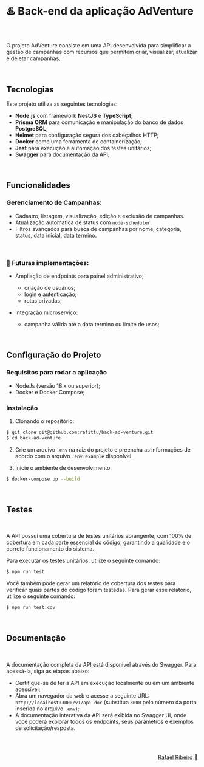 # ♨️ Back-end da aplicação AdVenture

###

<br>

O projeto AdVenture consiste em uma API desenvolvida para simplificar a gestão de campanhas com recursos que permitem criar, visualizar, atualizar e deletar campanhas.

<br>

## Tecnologias

Este projeto utiliza as seguintes tecnologias:

- **Node.js** com framework **NestJS** e **TypeScript**;
- **Prisma ORM** para comunicação e manipulação do banco de dados **PostgreSQL**;
- **Helmet** para configuração segura dos cabeçalhos HTTP;
- **Docker** como uma ferramenta de containerização;
- **Jest** para execução e automação dos testes unitários;
- **Swagger** para documentação da API;

<br>

## Funcionalidades
### Gerenciamento de Campanhas:
- Cadastro, listagem, visualização, edição e exclusão de campanhas.
- Atualização automatica de status com `node-scheduler`.
- Filtros avançados para busca de campanhas por nome, categoria, status, data inicial, data termino.

<br>

### 🚧 Futuras implementações:
- Ampliação de endpoints para painel administrativo;
    - criação de usuários;
    - login e autenticação;
    - rotas privadas;

 - Integração microserviço:
    - campanha válida até a data termino ou limite de usos;

<br>

## Configuração do Projeto

### Requisitos para rodar a aplicação

- NodeJs (versão 18.x ou superior);
- Docker e Docker Compose;

### Instalação

1. Clonando o repositório:

```bash
$ git clone git@github.com:rafittu/back-ad-venture.git
$ cd back-ad-venture
```

2. Crie um arquivo `.env` na raiz do projeto e preencha as informações de acordo com o arquivo `.env.example` disponível.

3. Inicie o ambiente de desenvolvimento:

```bash
$ docker-compose up --build
```

<br>

## Testes

<br>

A API possui uma cobertura de testes unitários abrangente, com 100% de cobertura em cada parte essencial do código, garantindo a qualidade e o correto funcionamento do sistema.

Para executar os testes unitários, utilize o seguinte comando:

```bash
$ npm run test
```

Você também pode gerar um relatório de cobertura dos testes para verificar quais partes do código foram testadas. Para gerar esse relatório, utilize o seguinte comando:

```bash
$ npm run test:cov
```

<br>

## Documentação

<br>

A documentação completa da API está disponível através do Swagger. Para acessá-la, siga as etapas abaixo:

- Certifique-se de ter a API em execução localmente ou em um ambiente acessível;
- Abra um navegador da web e acesse a seguinte URL: `http://localhost:3000/v1/api-doc` (substitua `3000` pelo número da porta inserida no arquivo `.env`);
- A documentação interativa da API será exibida no Swagger UI, onde você poderá explorar todos os endpoints, seus parâmetros e exemplos de solicitação/resposta.

<br>

##

<p align="right">
  <a href="https://www.linkedin.com/in/rafittu/">Rafael Ribeiro 🚀</a>
</p>
